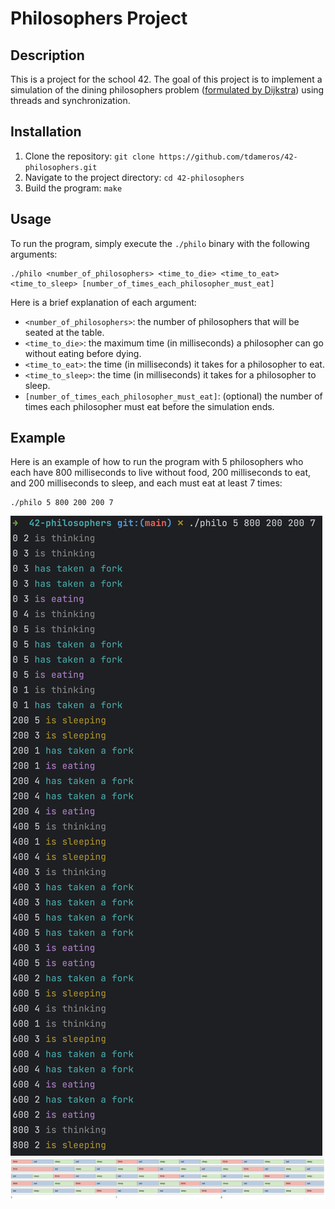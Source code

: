 # Philosophers Project

## Description
This is a project for the school 42. The goal of this project is to implement a simulation of the dining philosophers problem ([formulated by Dijkstra](https://en.wikipedia.org/wiki/Dining_philosophers_problem)) using threads and synchronization.

## Installation
1. Clone the repository: `git clone https://github.com/tdameros/42-philosophers.git`
2. Navigate to the project directory: `cd 42-philosophers`
3. Build the program: `make`

## Usage
To run the program, simply execute the `./philo` binary with the following arguments:

```shell
./philo <number_of_philosophers> <time_to_die> <time_to_eat> <time_to_sleep> [number_of_times_each_philosopher_must_eat]
```


Here is a brief explanation of each argument:

- `<number_of_philosophers>`: the number of philosophers that will be seated at the table.
- `<time_to_die>`: the maximum time (in milliseconds) a philosopher can go without eating before dying.
- `<time_to_eat>`: the time (in milliseconds) it takes for a philosopher to eat.
- `<time_to_sleep>`: the time (in milliseconds) it takes for a philosopher to sleep.
- `[number_of_times_each_philosopher_must_eat]`: (optional) the number of times each philosopher must eat before the simulation ends.

## Example
Here is an example of how to run the program with 5 philosophers who each have 800 milliseconds to live without food, 200 milliseconds to eat, and 200 milliseconds to sleep, and each must eat at least 7 times:

```shell
./philo 5 800 200 200 7
```

![](example/logs.png)
![](example/visualizer.png)